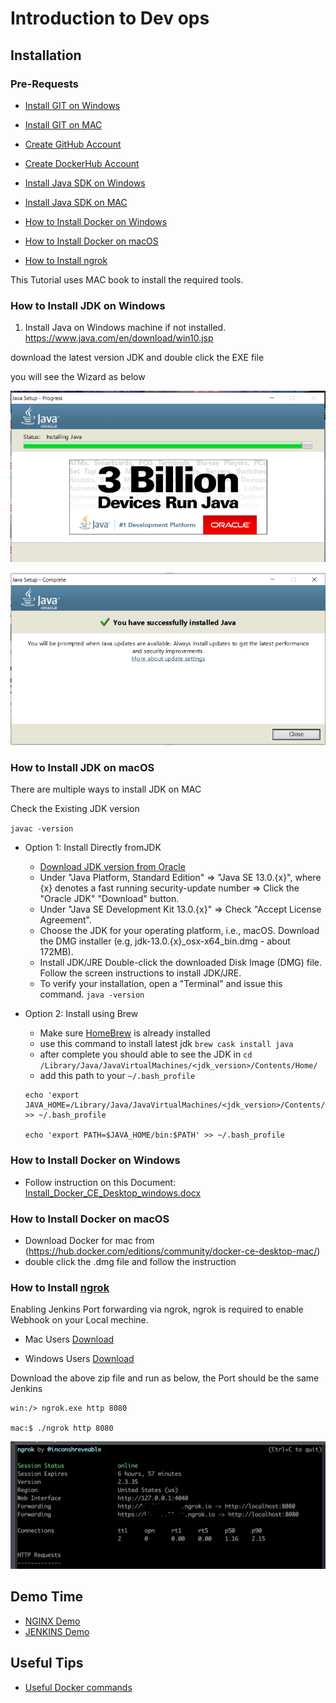 # Introduction to Dev ops
## Installation

### Pre-Requests
* [Install GIT on Windows](https://git-scm.com/download/win)

* [Install GIT on MAC](https://git-scm.com/download/mac)

* [Create GitHub Account](https://github.com/)

* [Create DockerHub Account](https://hub.docker.com/signup)

* [Install Java SDK on Windows](#How-to-Install-JDK-on-Windows)
* [Install Java SDK on MAC](#How-to-Install-JDK-on-macOS)

* [How to Install Docker on Windows](#How-to-Install-Docker-on-Windows)
* [How to Install Docker on macOS](#How-to-Install-Docker-on-macOS)
* [How to Install ngrok](#How-to-Install-ngrok-1)


This Tutorial uses MAC book to install the required tools.

### How to Install JDK on Windows

1.	Install Java on Windows machine if not installed.
https://www.java.com/en/download/win10.jsp

download the latest version JDK and double click the EXE file 

you will see the Wizard as  below 

![JDK Install Picture 1](images/Picture1.png)


![JDK Install Picture 2](images/Picture2.png)

### How to Install JDK on macOS
There are multiple ways to install JDK on MAC 

Check the Existing JDK version

` javac -version `

* Option 1: Install Directly fromJDK      
  * [Download JDK version from Oracle](https://www.oracle.com/java/technologies/javase-downloads.html)
  * Under "Java Platform, Standard Edition" ⇒ "Java SE 13.0.{x}", where {x} denotes a fast running security-update number ⇒ Click the "Oracle JDK" "Download" button.
  * Under "Java SE Development Kit 13.0.{x}" ⇒ Check "Accept License Agreement".
  * Choose the JDK for your operating platform, i.e., macOS. Download the DMG installer (e.g, jdk-13.0.{x}_osx-x64_bin.dmg - about 172MB).
  * Install JDK/JRE Double-click the downloaded Disk Image (DMG) file. Follow the screen instructions to install JDK/JRE.
  * To verify your installation, open a "Terminal" and issue this command.
  ` java -version ` 
* Option 2: Install using Brew
  * Make sure [HomeBrew](https://brew.sh/) is already installed
  * use this command to install latest jdk  `brew cask install java`
  * after complete you should able to see the JDK in `cd /Library/Java/JavaVirtualMachines/<jdk_version>/Contents/Home/`
  * add this path to your `~/.bash_profile`

  ```
  echo 'export JAVA_HOME=/Library/Java/JavaVirtualMachines/<jdk_version>/Contents/Home' >> ~/.bash_profile

  echo 'export PATH=$JAVA_HOME/bin:$PATH' >> ~/.bash_profile
  ```

### How to Install Docker on Windows

* Follow instruction on this Document: [ Install_Docker_CE_Desktop_windows.docx](Install_Docker_CE_Desktop_windows.docx)

###  How to Install Docker on macOS  
  * Download Docker for mac from (https://hub.docker.com/editions/community/docker-ce-desktop-mac/)
  * double click the .dmg file and follow the instruction

### How to Install [ngrok](https://ngrok.com/download)

Enabling Jenkins Port forwarding via ngrok, ngrok is required to enable Webhook on your Local mechine.

* Mac Users [Download](https://bin.equinox.io/c/4VmDzA7iaHb/ngrok-stable-darwin-amd64.zip)

* Windows Users [Download](https://bin.equinox.io/c/4VmDzA7iaHb/ngrok-stable-windows-amd64.zip)

Download the above zip file and run as below, the Port should be the same Jenkins 

```
win:/> ngrok.exe http 8080   

mac:$ ./ngrok http 8080   

```

![After Running the Executable file](images/ngrok.png)

## Demo Time

* [NGINX Demo](nginx_demo/)
* [JENKINS Demo](nginx_demo/)

## Useful Tips

* [Useful Docker commands](DOCKER-HINTS.md) 

